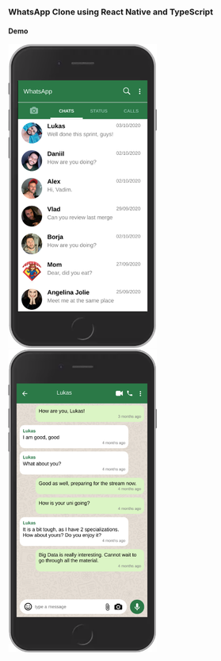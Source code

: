 ### WhatsApp Clone using React Native and TypeScript

#### Demo

<img src="https://github.com/mstva/WhatsAppClone/blob/main/whatsapp-screens/2.png" width="300" /> <img src="https://github.com/mstva/WhatsAppClone/blob/main/whatsapp-screens/1.png" width="300" />
